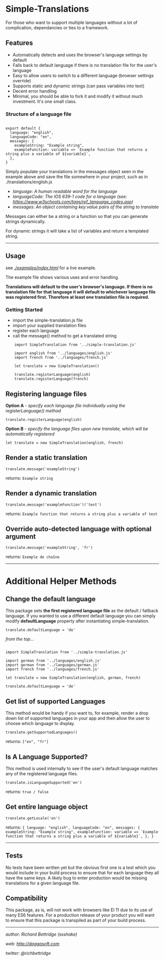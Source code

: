 
# Simple-Translations

For those who want to support multiple languages without a lot of complication, dependancies or ties to a framework.

## Features

- Automatically detects and uses the browser's language settings by default
- Falls back to default language if there is no translation file for the user's language
- Easy to allow users to switch to a different language (browser settings override)
- Supports static and dynamic strings (can pass variables into text)
- Decent error handling
- Minimal, you should be able to fork it and modify it without much investment. It's one small class.


### Structure of a language file
```

export default {
  language: "english",
  languageCode: "en",
  messages: {
    exampleString: "Example string",
    exampleFunction: variable => `Example function that returns a string plus a variable of ${variable}`,
  },
}

```
Simply populate your translations in the messages object seen in the example above and save the file somewhere in your project, such as in ./translations/english.js

- *language: A human readable word for the language*
- *languageCode: The IOS 639-1 code for a language (see: https://www.w3schools.com/tags/ref_language_codes.asp)*
- *messages: An object containing key:value pairs of the string to translate*

Messages can either be a string or a function so that you can generate strings dynamically.

For dynamic strings it will take a list of variables and return a templated string.

----------

## Usage

see *[./examples/index.html](https://ssshake.github.io/simple-translation/)* for a live example.

The example file shows various uses and error handling.

**Translations will default to the user's browser's language. If there is no translation file for that language it will default to whichever language file was registered first. Therefore at least one translation file is required.**

### Getting Started

- import the simple-translation.js file
- import your supplied translation files
- register each language
- call the message() method to get a translated string
```
    import SimpleTranslation from '../simple-translation.js'

    import english from '../languages/english.js'
    import french from '../languages/french.js'

    let translate = new SimpleTranslation()

    translate.registerLanguage(english)
    translate.registerLanguage(french)
```

## Registering language files

**Option A** - *specify each language file individually using the registerLanguage() method*

```translate.registerLanguage(english)```

**Option B** - *specify the language files upon new translate, which will be automatically registered*

```let translate = new SimpleTranslation(english, french)```

## Render a static translation
```translate.message('exampleString')```

returns: ```Example string```

## Render a dynamic translation
```translate.message('exampleFunction')('test')```

returns: ```Example function that returns a string plus a variable of test```

## Override auto-detected language with optional argument
```translate.message('exampleString', 'fr')```

returns: ```Exemple de chaîne```

----------

# Additional Helper Methods

## Change the default language

This package sets **the first registered language file** as the default / fallback language. If you wanted to use a different default language you can simply modify **defaultLanguage** property after instantiating simple-translation.

```translate.defaultLanguage = 'de'```

*from the top...*

```

import SimpleTranslation from '../simple-translation.js'

import german from '../languages/english.js'
import german from '../languages/german.js'
import french from '../languages/french.js'

let translate = new SimpleTranslation(english, german, french)

translate.defaultLanguage = 'de'

```

## Get list of supported Languages

This method would be handy if you want to, for example, render a drop down list of supported languages in your app and then allow the user to choose which language to display.

```translate.getSupportedLanguages()```

returns: ```["en", "fr"]```

## Is A Language Supported?

This method is used internally to see if the user's default language matches any of the registered language files.  

```translate.isLanguageSupported('en')```

returns: ```true / false```

## Get entire language object
```translate.getLocale('en')```

returns: ```{
  language: "english",
  languageCode: "en",
  messages: {
    exampleString: "Example string",
    exampleFunction: variable => `Example function that returns a string plus a variable of ${variable}`,
  },
}```

----------

## Tests

No tests have been written yet but the obvious first one is a test which you would include in your build process to ensure that for each language they all have the same keys. A likely bug to enter production would be missing translations for a given language file.

## Compatibility

This package, as is, will not work with browsers like EI 11 due to its use of many ES6 features. For a production release of your product you will want to ensure that this package is transpiled as part of your build process. 

----------

*author: Richard Bettridge (ssshake)*

*web: http://daggasoft.com*

*twitter: @richbettridge*
